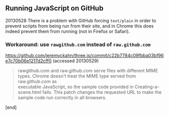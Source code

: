 ## Running JavaScript on GitHub

20130528 There is a problem with GitHub forcing `text/plain` in order to prevent scripts from being run from their site, and in Chrome this does indeed prevent them from running (not in Firefox or Safari). 

### Workaround: use `rawgithub.com` instead of `raw.github.com`

https://github.com/jeremyckahn/three.js/commit/c22b7784c09fbba03bf96e7c70b06e1217d2cff0 (accessed 20130529)

 > rawgithub.com and raw.github.com serve files with different MIME types. 
 > Chrome doesn't treat the MIME type served from raw.github.com as  
 > executable JavaScript, so the sample code provided in Creating-a-scene.html 
 > fails.  This patch changes the requested URL to make the sample code 
 > run correctly in all browsers.

[end]
